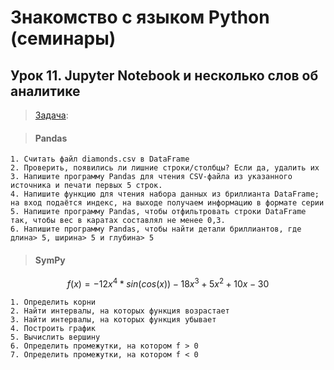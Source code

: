 # Знакомство с языком Python (семинары)
## Урок 11. Jupyter Notebook и несколько слов об аналитике

> [Задача](https://github.com/XYI7I/GeekBrains/tree/main/Geek/PythonStart/lesson11/HW_11.ipynb): 

> #### Pandas

    1. Cчитать файл diamonds.csv в DataFrame
    2. Проверить, появились ли лишние строки/столбцы? Если да, удалить их
    3. Напишите программу Pandas для чтения CSV-файла из указанного источника и печати первых 5 строк.
    4. Напишите функцию для чтения набора данных из бриллианта DataFrame; на вход подаётся индекс, на выходе получаем информацию в формате серии
    5. Напишите программу Pandas, чтобы отфильтровать строки DataFrame так, чтобы вес в каратах составлял не менее 0,3.
    6. Напишите программу Pandas, чтобы найти детали бриллиантов, где длина> 5, ширина> 5 и глубина> 5

> #### SymPy

$$ f(x) = -12x^4*sin(cos(x)) - 18x^3+5x^2 + 10x - 30 $$
    
    1. Определить корни
    2. Найти интервалы, на которых функция возрастает
    3. Найти интервалы, на которых функция убывает
    4. Построить график
    5. Вычислить вершину
    6. Определить промежутки, на котором f > 0
    7. Определить промежутки, на котором f < 0
